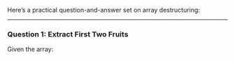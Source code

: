 Here’s a practical question-and-answer set on array destructuring:
***

### Question 1: Extract First Two Fruits
Given the array:
```js

```